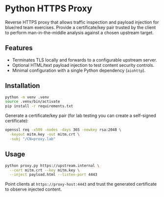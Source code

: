# Python HTTPS Proxy

Reverse HTTPS proxy that allows traffic inspection and payload injection for
blue/red team exercises.  Provide a certificate/key pair trusted by the client
to perform man-in-the-middle analysis against a chosen upstream target.

## Features

- Terminates TLS locally and forwards to a configurable upstream server.
- Optional HTML/text payload injection to test content security controls.
- Minimal configuration with a single Python dependency (`aiohttp`).

## Installation

```bash
python -m venv .venv
source .venv/bin/activate
pip install -r requirements.txt
```

Generate a certificate/key pair (for lab testing you can create a self-signed
certificate):

```bash
openssl req -x509 -nodes -days 365 -newkey rsa:2048 \
  -keyout mitm.key -out mitm.crt \
  -subj "/CN=proxy.lab"
```

## Usage

```bash
python proxy.py https://upstream.internal \
  --cert mitm.crt --key mitm.key \
  --inject payload.html --listen-port 4443
```

Point clients at `https://proxy-host:4443` and trust the generated certificate
to observe injected content.
